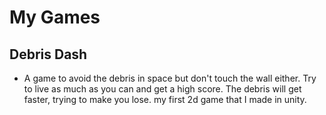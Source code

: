 # My Games


## Debris Dash
  - A game to avoid the debris in space but don't touch the wall either. Try to live as much as you can and get a high score. The debris will get faster, trying to make you lose. my first 2d game that I made in unity.
